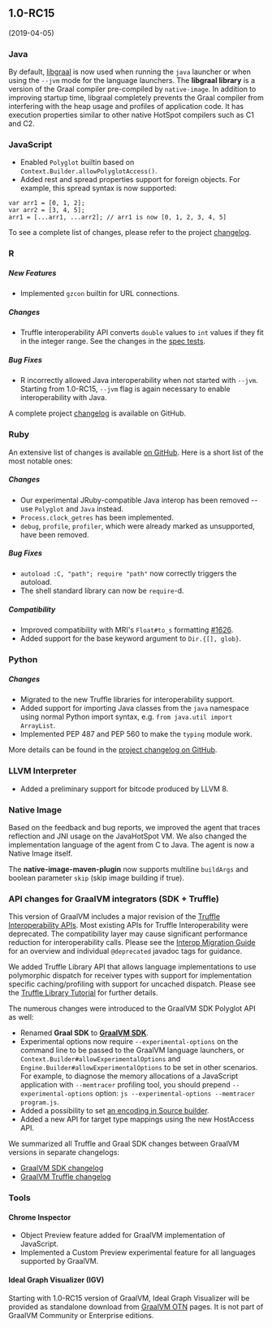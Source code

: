 ## 1.0-RC15
(2019-04-05)

### Java

By default,
[libgraal](https://github.com/oracle/graal/tree/master/compiler#libgraal) is now
used when running the `java` launcher or when using the `--jvm` mode for the
language launchers. The **libgraal library** is a version of the Graal compiler
pre-compiled by `native-image`. In addition to improving startup time, libgraal
completely prevents the Graal compiler from interfering with the heap usage and
profiles of application code. It has execution properties similar to other
native HotSpot compilers such as C1 and C2.

### JavaScript

* Enabled `Polyglot` builtin based on `Context.Builder.allowPolyglotAccess()`.
* Added rest and spread properties support for foreign objects. For example, this spread syntax is now supported:
```
var arr1 = [0, 1, 2];
var arr2 = [3, 4, 5];
arr1 = [...arr1, ...arr2]; // arr1 is now [0, 1, 2, 3, 4, 5]
```

To see a complete list of changes, please refer to the project [changelog](https://github.com/graalvm/graaljs/blob/master/CHANGELOG.md#version-100-rc15).

### R

##### New Features

* Implemented `gzcon` builtin for URL connections.

##### Changes
* Truffle interoperability API converts `double` values to `int` values if they
fit in the integer range. See the changes in the [spec
tests](https://github.com/oracle/fastr/commit/e08e2b19571479dddb6167d9a1d492a14cb4c7b2#diff-c842fa11097793b19bd410589c36af99).

##### Bug Fixes
* R incorrectly allowed Java interoperability when not started with `--jvm`.
Starting from 1.0-RC15, `--jvm` flag is again necessary to enable interoperability with Java.

A complete project [changelog](https://github.com/oracle/fastr/blob/master/CHANGELOG.md#10-rc-15)  is available on GitHub.

### Ruby

An extensive list of changes is available [on GitHub](https://github.com/oracle/truffleruby/blob/master/CHANGELOG.md#10-rc-15).
Here is a short list of the most notable ones:

##### Changes
* Our experimental JRuby-compatible Java interop has been removed -- use `Polyglot` and `Java` instead.
* `Process.clock_getres` has been implemented.
* `debug`, `profile`, `profiler`, which were already marked as unsupported, have been removed.

##### Bug Fixes
* `autoload :C, "path"; require "path"` now correctly triggers the autoload.
* The shell standard library can now be `require`-d.

##### Compatibility
* Improved compatibility with MRI's `Float#to_s` formatting [#1626](https://github.com/oracle/truffleruby/issues/1626).
* Added support for the base keyword argument to `Dir.{[], glob}`.


### Python

##### Changes
* Migrated to the new Truffle libraries for interoperability support.
* Added support for importing Java classes from the `java` namespace using normal Python import syntax, e.g. `from java.util import ArrayList`.
* Implemented PEP 487 and PEP 560 to make the `typing` module work.

More details can be found in the [project changelog on GitHub](https://github.com/graalvm/graalpython/blob/master/CHANGELOG.md#version-100-rc15).

### LLVM Interpreter

* Added  a preliminary support for bitcode produced by LLVM 8.

### Native Image

Based on the feedback and bug reports, we improved the agent that traces reflection
and JNI usage on the JavaHotSpot VM. We also changed the implementation language
of the agent from C to Java. The agent is now a Native Image itself.

The **native-image-maven-plugin** now supports multiline `buildArgs` and
boolean parameter `skip` (skip image building if true).

### API changes for GraalVM integrators (SDK + Truffle)

This version of GraalVM includes a major revision of the [Truffle
Interoperability
APIs](https://www.graalvm.org/truffle/javadoc/com/oracle/truffle/api/interop/package-summary.html).
Most existing APIs for Truffle Interoperability were deprecated. The
compatibility layer may cause significant performance reduction for
interoperability calls. Please see the [Interop Migration
Guide](https://github.com/oracle/graal/blob/master/truffle/docs/InteropMigration.md)
for an overview and individual `@deprecated` javadoc tags for guidance.

We added Truffle Library API that allows language implementations to use
polymorphic dispatch for receiver types with support for implementation specific
caching/profiling with support for uncached dispatch. Please see the [Truffle
Library
Tutorial](https://github.com/oracle/graal/blob/master/truffle/docs/TruffleLibraries.md)
for further details.


The numerous changes were introduced to the GraalVM SDK Polyglot API as well:

* Renamed **Graal SDK** to [**GraalVM SDK**](https://www.graalvm.org/sdk/javadoc/).
* Experimental options now require `--experimental-options` on the command line to
be passed to the GraalVM language launchers, or
`Context.Builder#allowExperimentalOptions` and
`Engine.Builder#allowExperimentalOptions` to be set in other scenarios.
For example, to diagnose the memory allocations of a JavaScript application with `--memtracer` profiling tool,
you should prepend `--experimental-options` option:
`js --experimental-options --memtracer program.js`.
* Added a possibility to set [an encoding in Source builder](https://www.graalvm.org/sdk/javadoc/org/graalvm/polyglot/Source.Builder.html#encoding-java.nio.charset.Charset-).
* Added a new API for target type mappings using the new HostAccess API.

We summarized all Truffle and Graal SDK changes between GraalVM versions in separate changelogs:

- [GraalVM SDK changelog](https://github.com/oracle/graal/blob/master/sdk/CHANGELOG.md#version-100-rc15)
- [GraalVM Truffle changelog](https://github.com/oracle/graal/blob/master/truffle/CHANGELOG.md#version-100-rc15)

### Tools

#### Chrome Inspector

* Object Preview feature added for GraalVM implementation of JavaScript.
* Implemented a Custom Preview experimental feature for all languages supported by GraalVM.

#### Ideal Graph Visualizer (IGV)

Starting with 1.0-RC15 version of GraalVM, Ideal Graph Visualizer will be
provided as standalone download from [GraalVM
OTN](https://www.oracle.com/technetwork/oracle-labs/program-languages/downloads/index.html)
pages. It is not part of GraalVM Community or Enterprise editions.
